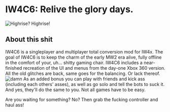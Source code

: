 # IW4C6: Relive the glory days.
![Highrise? Highrise!](https://github.com/CrazyCSIW6/iw4c6-raw/assets/51261276/506b1df9-da97-4c70-9230-ae23feab0e59)

## About this shit
IW4C6 is a singleplayer and multiplayer total conversion mod for IW4x.
The goal of IW4C6 is to keep the charm of the early MW2 era alive, fully offline in the comfort of your, uh... shitty gaming chair.
IW4C6 includes a near-finished recreation of the UI and menus from the day-one Xbox 360 version.
All the old glitches are back, same goes for the balancing. Or lack thereof.
![damn](https://github.com/CrazyCSIW6/iw4c6-raw/assets/51261276/c16cd57d-5931-4619-8477-26666ee586b8)
As an added bonus you can play with friends and kick ass (including each others' asses), as well as go solo and tell the bots to suck it. And yes, they'll do the same to you. Not all games have to be easy.

Are you waiting for something? No? Then grab the fucking controller and haul ass!
